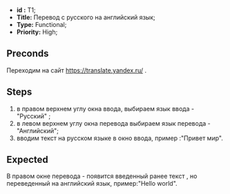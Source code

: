  - **id :** T1;
 - **Title:** Перевод с русского на английский язык;
 - **Type:** Functional;
 - **Priority:** High;

## Preconds

Переходим на сайт https://translate.yandex.ru/ .

## Steps

 1. в правом верхнем углу окна ввода, выбираем язык ввода - "Русский"  ;
 2. в левом верхнем углу окна перевода выбираем язык перевода - "Английский";
 3. вводим текст на русском языке в окно ввода, пример :"Привет мир".
 
## Expected
  
В правом окне перевода - появится введенный ранее текст , но переведенный на английский язык, пример:"Hello world".